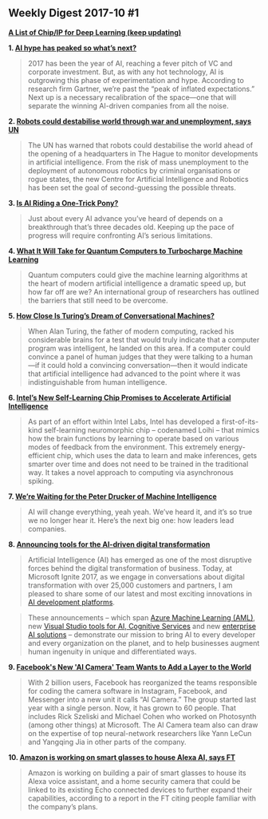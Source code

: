 ## Weekly Digest 2017-10 \#1

**[A List of Chip/IP for Deep Learning (keep updating)](https://basicmi.github.io/Deep-Learning-Processor-List/)**

**1. [AI hype has peaked so what’s next?](https://techcrunch.com/2017/09/30/ai-hype-has-peaked-so-whats-next/)**
> 2017 has been the year of AI, reaching a fever pitch of VC and corporate investment. But, as with any hot technology, AI is outgrowing this phase of experimentation and hype. According to research firm Gartner, we’re past the “peak of inflated expectations.”
> Next up is a necessary recalibration of the space—one that will separate the winning AI-driven companies from all the noise.


**2. [Robots could destabilise world through war and unemployment, says UN](https://www.theguardian.com/technology/2017/sep/27/robots-destabilise-world-war-unemployment-un)**
> The UN has warned that robots could destabilise the world ahead of the opening of a headquarters in The Hague to monitor developments in artificial intelligence.
> From the risk of mass unemployment to the deployment of autonomous robotics by criminal organisations or rogue states, the new Centre for Artificial Intelligence and Robotics has been set the goal of second-guessing the possible threats.

**3. [Is AI Riding a One-Trick Pony?](https://www.technologyreview.com/s/608911/is-ai-riding-a-one-trick-pony/)**
> Just about every AI advance you’ve heard of depends on a breakthrough that’s three decades old. Keeping up the pace of progress will require confronting AI’s serious limitations.

**4. [What It Will Take for Quantum Computers to Turbocharge Machine Learning](https://singularityhub.com/2017/09/26/what-it-will-take-for-quantum-computers-to-supercharge-machine-learning/)**
> Quantum computers could give the machine learning algorithms at the heart of modern artificial intelligence a dramatic speed up, but how far off are we? An international group of researchers has outlined the barriers that still need to be overcome.

**5. [How Close Is Turing’s Dream of Conversational Machines?](https://singularityhub.com/2017/09/27/how-close-is-turings-dream-of-conversational-machines/)**
> When Alan Turing, the father of modern computing, racked his considerable brains for a test that would truly indicate that a computer program was intelligent, he landed on this area. If a computer could convince a panel of human judges that they were talking to a human—if it could hold a convincing conversation—then it would indicate that artificial intelligence had advanced to the point where it was indistinguishable from human intelligence.

**6. [Intel’s New Self-Learning Chip Promises to Accelerate Artificial Intelligence](https://newsroom.intel.com/editorials/intels-new-self-learning-chip-promises-accelerate-artificial-intelligence/)**
> As part of an effort within Intel Labs, Intel has developed a first-of-its-kind self-learning neuromorphic chip – codenamed Loihi – that mimics how the brain functions by learning to operate based on various modes of feedback from the environment. This extremely energy-efficient chip, which uses the data to learn and make inferences, gets smarter over time and does not need to be trained in the traditional way. It takes a novel approach to computing via asynchronous spiking.

**7. [We’re Waiting for the Peter Drucker of Machine Intelligence](https://machinelearnings.co/were-waiting-for-the-peter-drucker-of-machine-intelligence-9b674191b420)**
> AI will change everything, yeah yeah. We’ve heard it, and it’s so true we no longer hear it.
> Here’s the next big one: how leaders lead companies.

**8. [Announcing tools for the AI-driven digital transformation](https://azure.microsoft.com/en-us/blog/tools-for-the-ai-driven-digital-transformation/)**
> Artificial Intelligence (AI) has emerged as one of the most disruptive forces behind the digital transformation of business. Today, at Microsoft Ignite 2017, as we engage in conversations about digital transformation with over 25,000 customers and partners, I am pleased to share some of our latest and most exciting innovations in [AI development platforms](https://www.microsoft.com/ai).

> These announcements – which span [Azure Machine Learning (AML)](https://aka.ms/aml-preview-page), new [Visual Studio tools for AI, Cognitive Services](https://aka.ms/aml-preview-page) and new [enterprise AI solutions](https://appsource.microsoft.com/en-gb/marketplace/apps?category=artifical-intelligence) – demonstrate our mission to bring AI to every developer and every organization on the planet, and to help businesses augment human ingenuity in unique and differentiated ways.

**9. [Facebook's New 'AI Camera' Team Wants to Add a Layer to the World](https://www.theatlantic.com/technology/archive/2017/09/your-phone-the-robot/540249/)**
> With 2 billion users, Facebook has reorganized the teams responsible for coding the camera software in Instagram, Facebook, and Messenger into a new unit it calls “AI Camera.” The group started last year with a single person. Now, it has grown to 60 people. That includes Rick Szeliski and Michael Cohen who worked on Photosynth (among other things) at Microsoft. The AI Camera team also can draw on the expertise of top neural-network researchers like Yann LeCun and Yangqing Jia in other parts of the company.

**10. [Amazon is working on smart glasses to house Alexa AI, says FT](https://techcrunch.com/2017/09/20/amazon-is-working-on-smart-glasses-to-house-alexa-ai-says-ft)**
> Amazon is working on building a pair of smart glasses to house its Alexa voice assistant, and a home security camera that could be linked to its existing Echo connected devices to further expand their capabilities, according to a report in the FT citing people familiar with the company’s plans.
